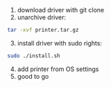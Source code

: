 1. download driver with git clone
2. unarchive driver:
```bash
tar -xvf printer.tar.gz
```
3. install driver with sudo rights:
```bash
sudo ./install.sh
```
4. add printer from OS settings
5. good to go

